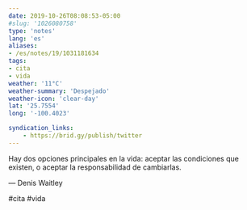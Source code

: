 ```yaml
---
date: 2019-10-26T08:08:53-05:00
#slug: '1026080758'
type: 'notes'
lang: 'es'
aliases:
- /es/notes/19/1031181634
tags:
- cita
- vida
weather: '11°C'
weather-summary: 'Despejado'
weather-icon: 'clear-day'
lat: '25.7554'
long: '-100.4023'

syndication_links:
    - https://brid.gy/publish/twitter
---
```

Hay dos opciones principales en la vida: aceptar las condiciones que existen, o aceptar la responsabilidad de cambiarlas.

— Denis Waitley

#cita #vida
